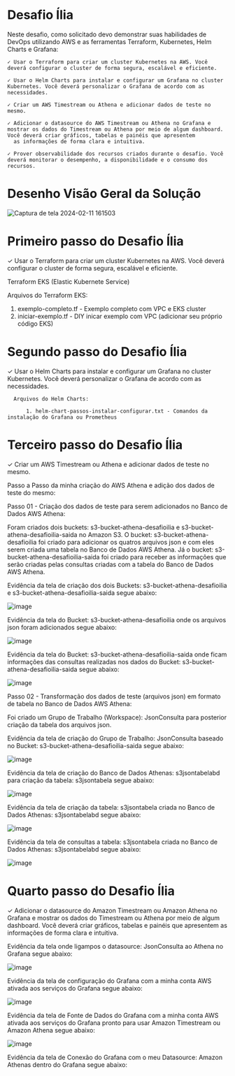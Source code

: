 # Desafio Ília

Neste desafio, como solicitado devo demonstrar suas habilidades de DevOps utilizando AWS e as ferramentas Terraform, Kubernetes, Helm Charts e Grafana​:

    ​✓ Usar o Terraform para criar um cluster Kubernetes na AWS. Você deverá configurar o cluster de forma ​segura, escalável e eficiente.​
    
    ✓ Usar o Helm Charts para instalar e configurar um Grafana no cluster Kubernetes. Você deverá​ personalizar o Grafana de acordo com as necessidades.​

    ​✓ Criar um AWS Timestream ou Athena e adicionar dados de teste no mesmo.​
    
    ✓ Adicionar o datasource do AWS Timestream ou Athena no Grafana e mostrar os dados do Timestream ou ​Athena por meio de algum dashboard. Você deverá criar gráficos, tabelas e painéis que apresentem 
      as informações de forma​ clara e intuitiva.​

    ​✓ Prover observabilidade dos recursos criados durante o desafio. Você deverá monitorar o desempenho, a​ disponibilidade e o consumo dos recursos.​

# Desenho Visão Geral da Solução

![Captura de tela 2024-02-11 161503](https://github.com/crisbol27091973/desafioilia/assets/48601776/31479efb-aee5-4c56-a9f9-f2d085d15e2b)


# Primeiro passo do Desafio Ília

​✓ Usar o Terraform para criar um cluster Kubernetes na AWS. Você deverá configurar o cluster de forma ​segura, escalável e eficiente.​

  Terraform EKS (Elastic Kubernete Service)

  Arquivos do Terraform EKS:

  1. exemplo-completo.tf - Exemplo completo com VPC e EKS cluster 
  2. iniciar-exemplo.tf - DIY inicar exemplo com VPC (adicionar seu próprio código EKS)

# Segundo passo do Desafio Ília

✓ Usar o Helm Charts para instalar e configurar um Grafana no cluster Kubernetes. Você deverá​ personalizar o Grafana de acordo com as necessidades.​

 	  Arquivos do Helm Charts:

          1. helm-chart-passos-instalar-configurar.txt - Comandos da instalação do Grafana ou Prometheus


# Terceiro passo do Desafio Ília

 ​✓ Criar um AWS Timestream ou Athena e adicionar dados de teste no mesmo.​

 Passo a Passo da minha criação do AWS Athena e adição dos dados de teste do mesmo:

 Passo 01 - Criação dos dados de teste para serem adicionados no Banco de Dados AWS Athena:

 Foram criados dois buckets: s3-bucket-athena-desafioilia e s3-bucket-athena-desafioilia-saida no Amazon S3. 
 O bucket: s3-bucket-athena-desafioilia foi criado para adicionar os quatros arquivos json e com eles serem criada uma tabela no Banco de Dados AWS Athena.
 Já o bucket: s3-bucket-athena-desafioilia-saida foi criado para receber as informações que serão criadas pelas consultas criadas com a tabela do Banco de Dados AWS Athena.

Evidência da tela de criação dos dois Buckets: s3-bucket-athena-desafioilia e s3-bucket-athena-desafioilia-saida segue abaixo:

![image](https://github.com/crisbol27091973/desafioilia/assets/48601776/d7cab6fd-39bf-4e94-83c9-53425f5358e1)

Evidência da tela do Bucket: s3-bucket-athena-desafioilia onde os arquivos json foram adicionados segue abaixo:

![image](https://github.com/crisbol27091973/desafioilia/assets/48601776/0cf5ff72-9820-427a-8375-ff64f138589f)

Evidência da tela do Bucket: s3-bucket-athena-desafioilia-saida onde ficam informações das consultas realizadas nos dados do Bucket: s3-bucket-athena-desafioilia-saida segue abaixo:

![image](https://github.com/crisbol27091973/desafioilia/assets/48601776/257dc515-114a-439c-93ea-cd75947831f9)

Passo 02 - Transformação dos dados de teste (arquivos json) em formato de tabela no Banco de Dados AWS Athena:

Foi criado um Grupo de Trabalho (Workspace): JsonConsulta para posterior criação da tabela dos arquivos json.

Evidência da tela de criação do Grupo de Trabalho: JsonConsulta baseado no Bucket: s3-bucket-athena-desafioilia-saida segue abaixo:

![image](https://github.com/crisbol27091973/desafioilia/assets/48601776/53d955de-0577-41b3-a047-6929265d3f56)

Evidência da tela de criação do Banco de Dados Athenas: s3jsontabelabd para criação da tabela: s3jsontabela segue abaixo:

![image](https://github.com/crisbol27091973/desafioilia/assets/48601776/7598e0f3-b5b5-4cb5-8cbc-869902864443)

Evidência da tela de criação da tabela: s3jsontabela criada no Banco de Dados Athenas: s3jsontabelabd segue abaixo:

![image](https://github.com/crisbol27091973/desafioilia/assets/48601776/c394ad35-6b6e-4821-9d0f-943da727386a)

Evidência da tela de consultas a tabela: s3jsontabela criada no Banco de Dados Athenas: s3jsontabelabd segue abaixo:

![image](https://github.com/crisbol27091973/desafioilia/assets/48601776/f2a05b38-1b2e-43bf-8fec-337f7a7b030e)

# Quarto passo do Desafio Ília

 ✓ Adicionar o datasource do Amazon Timestream ou Amazon Athena no Grafana e mostrar os dados do Timestream ou ​Athena por meio de algum dashboard. Você deverá criar gráficos, tabelas e painéis que apresentem as informações de forma​ clara e intuitiva.​

Evidência da tela onde ligampos o datasource: JsonConsulta ao Athena no Grafana segue abaixo:

![image](https://github.com/crisbol27091973/desafioilia/assets/48601776/8a78fc30-eca7-4498-986c-60d40978023a)

Evidência da tela de configuração do Grafana com a minha conta AWS ativada aos serviços do Grafana segue abaixo:

![image](https://github.com/crisbol27091973/desafioilia/assets/48601776/016d3264-6e0c-4535-bb16-015f1c82af0d)

Evidência da tela de Fonte de Dados do Grafana com a minha conta AWS ativada aos serviços do Grafana pronto para usar Amazon Timestream ou Amazon Athena segue abaixo:

![image](https://github.com/crisbol27091973/desafioilia/assets/48601776/a2f87f2a-57bb-4335-8298-37a548ff4e63)

Evidência da tela de Conexão do Grafana com o meu Datasource: Amazon Athenas dentro do Grafana segue abaixo:


                
            
        
        
